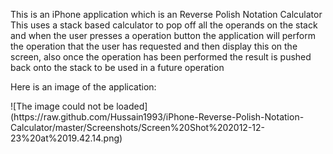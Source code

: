 <p>This is an iPhone application which is an Reverse Polish Notation Calculator
This uses a stack based calculator to pop off all the operands on the stack
and when the user presses a operation button the application will perform the
operation that the user has requested and then display this on the screen, also once
the operation has been performed the result is pushed back onto the
stack to be used in a future operation</p>

<p>Here is an image of the application:</p>
![The image could not be loaded](https://raw.github.com/Hussain1993/iPhone-Reverse-Polish-Notation-Calculator/master/Screenshots/Screen%20Shot%202012-12-23%20at%2019.42.14.png)